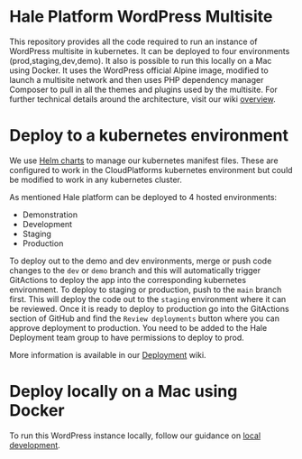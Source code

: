 # Hale Platform WordPress Multisite

This repository provides all the code required to run an instance of WordPress multisite in kubernetes. It can be deployed to four environments (prod,staging,dev,demo). It also is possible to run this locally on a Mac using Docker. It uses the WordPress official Alpine image, modified to launch a multisite network and then uses PHP dependency manager Composer to pull in all the themes and plugins used by the multisite. For further technical details around the architecture, visit our wiki [overview](https://github.com/ministryofjustice/hale-platform/wiki).

# Deploy to a kubernetes environment

We use [Helm charts](https://github.com/ministryofjustice/hale-platform/tree/main/helm_deploy/wordpress) to manage our kubernetes manifest files. These are configured to work in the CloudPlatforms kubernetes environment but could be modified to work in any kubernetes cluster.

As mentioned Hale platform can be deployed to 4 hosted environments:
- Demonstration
- Development
- Staging
- Production

To deploy out to the demo and dev environments, merge or push code changes to the `dev` or `demo` branch and this will automatically trigger GitActions to deploy the app into the corresponding kubernetes environment. To deploy to staging or production, push to the `main` branch first. This will deploy the code out to the `staging` environment where it can be reviewed. Once it is ready to deploy to production go into the GitActions section of GitHub and find the `Review deployments` button where you can approve deployment to production. You need to be added to the Hale Deployment team group to have permissions to deploy to prod.

More information is available in our [Deployment](https://github.com/ministryofjustice/hale-platform/wiki/Deployment) wiki.

# Deploy locally on a Mac using Docker

To run this WordPress instance locally, follow our guidance on [local development](https://github.com/ministryofjustice/hale-platform/wiki/Local-development).
